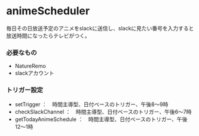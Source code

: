 # animeScheduler
毎日その日放送予定のアニメをslackに送信し、slackに見たい番号を入力すると放送時間になったらテレビがつく。

### 必要なもの
- NatureRemo
- slackアカウント

### トリガー設定
-  setTrigger ：　時間主導型、日付ベースのトリガー、午後8〜9時
-  checkSlackChannel ：　時間主導型、日付ベースのトリガー、午後6〜7時
-  getTodayAnimeSchedule ：　時間主導型、日付ベースのトリガー、午後12〜1時
